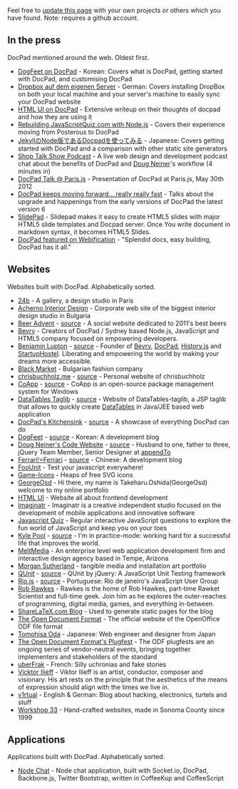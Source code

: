 Feel free to [update this page](/docpad/showcase/_edit) with your own projects or others which you have found. Note: requires a github account.


## In the press

DocPad mentioned around the web. Oldest first.

- [DogFeet on DocPad](http://dogfeet.github.com/articles/2011/docpad.html) - Korean: Covers what is DocPad, getting started with DocPad, and customising DocPad
- [Dropbox auf dem eigenen Server](http://maxhaesslein.de/blog/1329055694) - German: Covers installing DropBox on both your local machine and your server's machine to easily sync your DocPad website
- [HTML UI on DocPad](http://htmlui.com/blog/2011-08-01-site-templates-with-static-html-nodejs.html) - Extensive writeup on their thoughts of docpad and how they are using it
- [Rebuilding JavaScriptQuiz.com with Node.js](http://www.aaron-powell.com/javascript/rebuilding-javascript-quiz-in-nodejs) - Covers their experience moving from Posterous to DocPad
- [JekyllのNode版であるDocpadを使ってみる](http://tomohisaoda.com/posts/2012/using_docpad.html) - Japanese: Covers getting started with DocPad and a comparison with other static site generators
- [Shop Talk Show Podcast](http://shoptalkshow.com/episodes/010-with-doug-neiner/) - A live web design and development podcast chat about the benefits of DocPad and [Doug Neiner](http://code.dougneiner.com/)'s workflow (4 minutes in)
- [DocPad Talk @ Paris.js](http://djebbz.github.com/docpad-paris-js/) - Presentation of DocPad at Paris.js, May 30th 2012
- [DocPad keeps moving forward... really really fast](http://ferrari.github.com/blog/2012-07-22-docpad-keep-forward.html) - Talks about the upgrade and happenings from the early versions of DocPad the latest version 6
- [SlidePad](http://slidepad.herokuapp.com/) - Slidepad makes it easy to create HTML5 slides with major HTML5 slide templates and Docpad server. Once You write document in markdown syntax, it becomes HTML5 Slides.
- [DocPad featured on Webification](http://webification.com/create-awesome-websites-intuitively-docpad) - "Splendid docs, easy building, DocPad has it all."

## Websites

Websites built with DocPad. Alphabetically sorted.

- [24b](http://www.24b.is) - A gallery, a design studio in Paris
- [Acherno Interior Design](http://acherno.com) - Corporate web site of the biggest interior design studio in Bulgaria
- [Beer Advent](http://beeradvent.com) - [source](https://github.com/mattmcmanus/beeradvent.docpad) - A social website dedicated to 2011's best beers
- [Bevry](http://bevry.me) - Creators of DocPad / Sydney based Node.js, JavaScript and HTML5 company focused on empowering developers.
- [Benjamin Lupton](http://balupton.com) - [source](https://github.com/balupton/balupton.docpad) - Founder of [Bevry](http://bevry.me), [DocPad](http://docpad.org), [History.js](http://historyjs.net) and [StartupHostel](http://startuphostel.org). Liberating and empowering the world by making your dreams more accessible.
- [Black Market](http://blackmarket.bg/) - Bulgarian fashion company
- [chrisbuchholz.me](http://chrisbuchholz.me/) - [source](https://github.com/ChrisBuchholz/chrisbuchholz.github.com) - Personal website of chrisbuchholz
- [CoApp](http://coapp.org/) - [source](https://github.com/coapp/coapp.org) - CoApp is an open-source package management system for Windows
- [DataTables Taglib](http://tduchateau.github.com/DataTables-taglib/) - [source](https://github.com/tduchateau/DataTables-taglib/tree/gh-pages) - Website of DataTables-taglib, a JSP taglib that allows to quickly create [DataTables](http://datatables.net) in Java/JEE based web application
- [DocPad's Kitchensink](http://docpad-kitchensink.herokuapp.com/) - [source](https://github.com/bevry/kitchensink.docpad) - A showcase of everything DocPad can do
- [DogFeet](http://dogfeet.github.com/) - [source](https://github.com/dogfeet/dogfeet.docpad) - Korean: A development blog
- [Doug Neiner's Code Website](http://code.dougneiner.com/) - [source](https://github.com/dcneiner/dougneiner.docpad) - Husband to one, father to three, jQuery Team Member, Senior Designer at [appendTo](http://appendto.com/)
- [Ferrari!=Ferrari](http://ferrari.github.com/) - [source](https://github.com/Ferrari/ferrari.docpad) - Chinese: A development blog
- [FooUnit](http://foounit.org) - Test your javascript everywhere!
- [Game-Icons](http://game-icons.net) - Heaps of free SVG icons
- [GeorgeOsd](http://george-osd-site.cloudfoundry.com/)	- Hi there, my name is Takeharu.Oshida(GeorgeOsd)
welcome to my online portfolio
- [HTML UI](http://htmlui.com/index.html) - Website all about frontend development
- [Imaginatr](http://www.imaginatr.com/) - Imaginatr is a creative independent studio focused on the development of mobile applications and innovative software
- [Javascript Quiz](http://javascriptquiz.com/) - Regular interactive JavaScript questions to explore the fun world of JavaScript and keep you on your toes
- [Kyle Pool](http://kylpo.com/) - [source](https://github.com/kylpo/kylpo.com) - I'm in practice-mode: working hard for a successful life that improves the world.
- [MeltMedia](http://meltmedia.com/) - An enterprise level web application development firm and interactive design agency based in Tempe, Arizona
- [Morgan Sutherland](http://msutherl.net/) - tangible media and installation art portfolio
- [QUnit](http://qunitjs.com/) - [source](https://github.com/jquery/qunitjs.com) - QUnit by jQuery: A JavaScript Unit Testing framework
- [Rio.js](http://www.riojs.org/) - [source](https://github.com/zenorocha/riojs-website/) - Portuguese: Rio de janeiro's JavaScript User Group
- [Rob Rawkes](http://rawkes.com/) - Rawkes is the home of Rob Hawkes, part-time Rawket Scientist and full-time geek. Join him as he explores the outer-reaches of programming, digital media, games, and everything in-between.
- [ShareLaTeX.com Blog](https://www.sharelatex.com/blog/) - Used to generate static pages for the blog
- [The Open Document Format](http://www.opendocumentformat.org/) - The official website of the OpenOffice ODF file format
- [Tomohisa Oda](http://tomohisaoda.com/) - Japanese: Web engineer and designer from Japan
- [The Open Document Format's Plugfest](http://www.odfplugfest.org/) - The ODF plugfests are an ongoing series of vendor-neutral events, bringing together implementers and stakeholders of the standard
- [uberFrak](http://uberfrak.com) - French: Silly uchronias and fake stories
- [Vicktor Ilieff](http://www.viktorilieff.com/) - Viktor Ilieff is an artist, conductor, composer and visionary. His art rests on the principle that the aesthetics of the means of expression should align with the times we live in.
- [v1rtual](http://v1rtual.net) - English & German: Blog about hacking, electronics, turtels and stuff
- [Workshop 33](http://www.workshop33.com/) - Hand-crafted websites, made in Sonoma County since 1999

## Applications

Applications built with DocPad. Alphabetically sorted.

- [Node Chat](https://github.com/balupton/nodechat.docpad) - Node chat application, built with Socket.io, DocPad, Backbone.js, Twitter Bootstrap, written in CoffeeKup and CoffeeScript